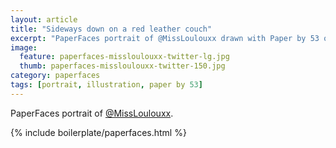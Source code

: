 ```yaml
---
layout: article
title: "Sideways down on a red leather couch"
excerpt: "PaperFaces portrait of @MissLoulouxx drawn with Paper by 53 on an iPad."
image: 
  feature: paperfaces-missloulouxx-twitter-lg.jpg
  thumb: paperfaces-missloulouxx-twitter-150.jpg
category: paperfaces
tags: [portrait, illustration, paper by 53]
---
```


PaperFaces portrait of [@MissLoulouxx](http://twitter.com/MissLoulouxx).

{% include boilerplate/paperfaces.html %}